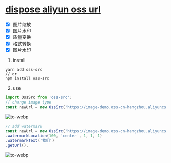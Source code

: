 # [dispose aliyun oss url](https://help.aliyun.com/document_detail/183902.html?spm=a2c4g.11174283.6.731.2e5a7da2XS98Z9)

-   [x] 图片缩放
-   [x] 图片水印
-   [x] 质量变换
-   [x] 格式转换
-   [x] 图片水印

1. install

```shell
yarn add oss-src
// or
npm install oss-src
```

2. use

```js
import OssSrc from 'oss-src';
// change image type
const newUrl = new OssSrc('https://image-demo.oss-cn-hangzhou.aliyuncs.com/example.jpg').format('webp').getUrl();
```

![to-webp](https://image-demo.oss-cn-hangzhou.aliyuncs.com/example.jpg?x-oss-process=image/format,webp)

```js
// add watermark
const newUrl = new OssSrc('https://image-demo.oss-cn-hangzhou.aliyuncs.com/example.jpg')
.watermarkLocation(100, 'center', 1, 1, 1)
.watermarkText('我们')
.getUrl(),
```

![to-webp](https://image-demo.oss-cn-hangzhou.aliyuncs.com/example.jpg?x-oss-process=image/watermark,t_100,g_center,x_1,y_1,voffset_1,text_5oiR5Lus,type_d3F5LXplbmhlaQ)
